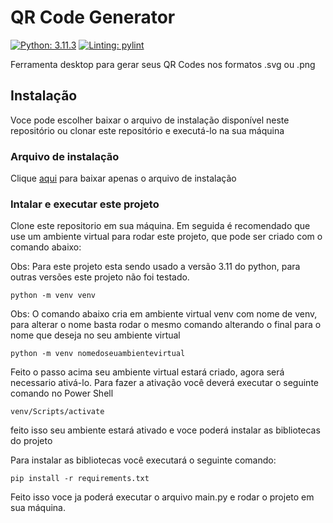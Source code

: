# QR Code Generator

[![Python: 3.11.3](https://img.shields.io/badge/python-3.11-blue)](https://www.python.org/downloads/release/python-3110/)
[![Linting: pylint](https://img.shields.io/badge/linting-pylint-yellowgreen)](https://github.com/pylint-dev/pylint)

Ferramenta desktop para gerar seus QR Codes nos formatos .svg ou .png

## Instalação

Voce pode escolher baixar o arquivo de instalação disponível neste repositório ou clonar este repositório e executá-lo na sua máquina

### Arquivo de instalação

Clique [aqui]() para baixar apenas o arquivo de instalação

### Intalar e executar este projeto
Clone este repositorio em sua máquina.
Em seguida é recomendado que use um ambiente virtual para rodar este projeto, que pode ser criado com o comando abaixo:

Obs: Para este projeto esta sendo usado a versão 3.11 do python, para outras versões este projeto não foi testado.
```
python -m venv venv
```
Obs: O comando abaixo cria em ambiente virtual venv com nome de venv, para alterar o nome basta rodar o mesmo comando alterando o final para o nome que deseja no seu ambiente virtual
```
python -m venv nomedoseuambientevirtual
```

Feito o passo acima seu ambiente virtual estará criado, agora será necessario ativá-lo.
Para fazer a ativação você deverá executar o seguinte comando no Power Shell
```
venv/Scripts/activate
```
feito isso seu ambiente estará ativado e voce poderá instalar as bibliotecas do projeto

Para instalar as bibliotecas você executará o seguinte comando:
```
pip install -r requirements.txt 
```
Feito isso voce ja poderá executar o arquivo main.py e rodar o projeto em sua máquina.


